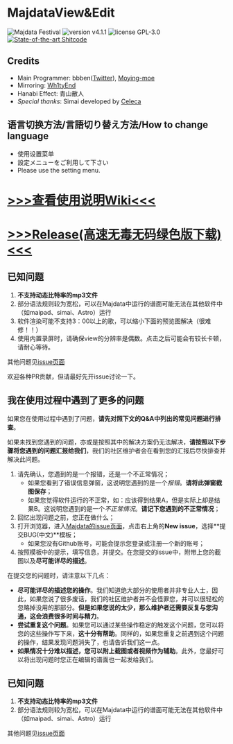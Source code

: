 # MajdataView&Edit

![Majdata Festival](https://img.shields.io/badge/Majdata-FESTiVAL-ff69b4)
![version v4.1.1](https://img.shields.io/badge/version-v4.1.1-green)
![license GPL-3.0](https://img.shields.io/badge/license-GPL--3.0-blue)
[![State-of-the-art Shitcode](https://img.shields.io/static/v1?label=State-of-the-art&message=Shitcode&color=7B5804)](https://github.com/trekhleb/state-of-the-art-shitcode)

## Credits

- Main Programmer: bbben([Twitter](https://twitter.com/bbben132329)), [Moying-moe](https://github.com/Moying-moe/maimaiMuriDetector)
- Mirroring: [Wh1tyEnd](https://github.com/Wh1tyEnd)
- Hanabi Effect: 青山散人
- *Special thanks*: Simai developed by [Celeca](https://twitter.com/formiku39854)

## 语言切换方法/言語切り替え方法/How to change language

- 使用设置菜单
- 設定メニューをご利用して下さい
- Please use the setting menu.

# [>>>查看使用说明Wiki<<<](https://github.com/LingFeng-bbben/MajdataView/wiki)
# [>>>Release(高速无毒无码绿色版下载)<<<](https://github.com/LingFeng-bbben/MajdataView/releases)

## 已知问题

1. **不支持动态比特率的mp3文件**
2. 部分语法规则较为宽松，可以在Majdata中运行的谱面可能无法在其他软件中（如maipad、simai、Astro）运行
3. 软件渲染可能不支持3：00以上的歌，可以缩小下面的预览图解决（很难修！！）
4. 使用内置录屏时，请确保view的分辨率是偶数。点击之后可能会有较长卡顿，请耐心等待。

其他问题见[issue页面](https://github.com/LingFeng-bbben/MajdataView/issues)

欢迎各种PR贡献，但请最好先开issue讨论一下。

## 我在使用过程中遇到了更多的问题

如果您在使用过程中遇到了问题，**请先对照下文的Q&A中列出的常见问题进行排查**。

如果未找到您遇到的问题，亦或是按照其中的解决方案仍无法解决，**请按照以下步骤将您遇到的问题汇报给我们**，我们的社区维护者会在看到您的汇报后尽快排查并解决此问题。

1. 请先确认，您遇到的是一个报错，还是一个不正常情况；
   - 如果您看到了错误信息弹窗，这说明您遇到的是一个*报错*。**请将此弹窗截图保存**；
   - 如果您觉得软件运行的不正常，如：应该得到结果A，但是实际上却是结果B。这说明您遇到的是一个*不正常情况*。**请记下您遇到的不正常情况**；
2. 回忆出现问题之前，您正在做什么；
3. 打开浏览器，进入[Majdata的issue页面](https://github.com/LingFeng-bbben/MajdataView/issues)，点击右上角的**New issue**，选择**提交BUG(中文)**模板；
   - 如果您没有Github账号，可能会提示您登录或注册一个新的账号；
4. 按照模板中的提示，填写信息，并提交。在您提交的issue中，附带上您的截图以及**尽可能详尽的描述**。

在提交您的问题时，请注意以下几点：

- **尽可能详尽的描述您的操作**。我们知道绝大部分的使用者并非专业人士，因此，如果您说了很多废话，我们的社区维护者并不会怪罪您，并可以很轻松的忽略掉没用的那部分。**但是如果您说的太少，那么维护者还需要反复与您沟通，这会浪费很多时间与精力**。
- **尝试重复这个问题**。如果您可以通过某些操作稳定的触发这个问题，您可以将您的这些操作写下来，**这十分有帮助**。同样的，如果您重复之前遇到这个问题的操作，结果发现问题消失了，也请告诉我们这一点。
- **如果情况十分难以描述，您可以附上截图或者视频作为辅助**。此外，您最好可以将出现问题时您正在编辑的谱面也一起发给我们。


## 已知问题

1. **不支持动态比特率的mp3文件**
2. 部分语法规则较为宽松，可以在Majdata中运行的谱面可能无法在其他软件中（如maipad、simai、Astro）运行

其他问题见[issue页面](https://github.com/LingFeng-bbben/MajdataView/issues)


